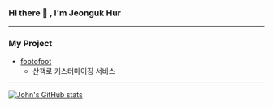 ### Hi there 👋 , I'm Jeonguk Hur
***
### My Project
- [footofoot](https://github.com/johnjeongukhur/footofoot_portfolio)
  - 산책로 커스터마이징 서비스



***
[![John's GitHub stats](https://github-readme-stats.vercel.app/api?username=johnjeongukhur&show_icons=true&theme=cobalt)](https://github.com/johnjeongukhur/github-readme-stats)

